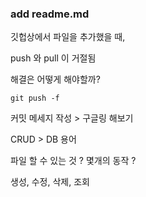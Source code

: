 ### add readme.md

깃헙상에서 파일을 추가했을 때,

push 와 pull 이 거절됨

해결은 어떻게 해야할까?

`git push -f`





커밋 메세지 작성 > 구글링 해보기



CRUD > DB 용어

파일 할 수 있는 것 ? 몇개의 동작 ?

생성, 수정, 삭제, 조회

